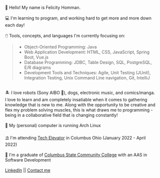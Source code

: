 :dolphin: Hello! My name is Felicity Homman.\
\
:computer: I'm learning to program, and working hard to get more and more down each day!\
\
:computer_mouse: Tools, concepts, and languages I'm currently focusing on:
> - Object-Oriented Programming: Java
> - Web Application Development: HTML, CSS, JavaScript, Spring Boot, Vue.js
> - Database Programming: JDBC, Table Design, SQL, PostgreSQL, E/R diagrams
> - Development Tools and Techniques: Agile, Unit Testing (JUnit), Integration Testing, Unix Command Line navigation, Git, IntelliJ

\
:desert_island: I love robots (Sony AIBO 💙), dogs, electronic music, and comics/manga.\
   I love to learn and am completely insatiable when it comes to gathering knowledge that is new to me. 
   Along with the opportunity to be creative and flex my problem solving muscles, this is what draws me to
   programming - being in a collaborative field that is changing constantly!\
\
:ocean: My (personal) computer is running Arch Linux\
\
:parasol_on_ground: I'm attending <a href="https://www.techelevator.com/">Tech Elevator</a> in Columbus Ohio (January 2022 - April 2022)\
\
:sunrise: I'm a graduate of <a href="https://www.cscc.edu/">Columbus State Community College</a> with an AAS in Software Development\
\
[LinkedIn](https://www.linkedin.com/in/felicity-homman/) || [Contact me](mailto:fhommanwriting@gmail.com)

